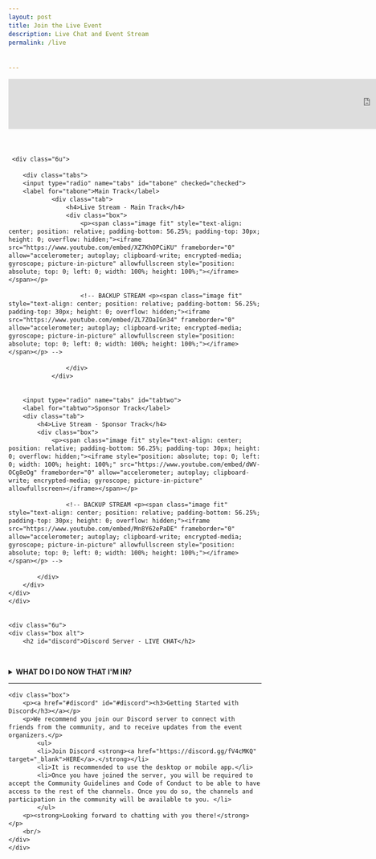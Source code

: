 ```yaml
---
layout: post
title: Join the Live Event
description: Live Chat and Event Stream
permalink: /live


---
```


<iframe src="https://docs.google.com/presentation/d/e/2PACX-1vTAFFgTMU6uAbKnjEIzNQbFSG5bFokdC5_J3cadvCrLp8tozcUTDEBJTcvsXv1-gy5uhiBc_bnSLf__/embed?start=true&loop=true&delayms=15000&rm=minimal"  frameborder="0" width="1440" height="100"></iframe> 

<br/>
<br/>
<br/>


<div id="main" class="alt">

<!-- One -->
<!-- Content -->

<!--TEST Tabs -->
<div class="row 400%">


     <div class="6u">

        <div class="tabs">
        <input type="radio" name="tabs" id="tabone" checked="checked">
        <label for="tabone">Main Track</label>
                <div class="tab">
                    <h4>Live Stream - Main Track</h4>
                    <div class="box">
                        <p><span class="image fit" style="text-align: center; position: relative; padding-bottom: 56.25%; padding-top: 30px; height: 0; overflow: hidden;"><iframe src="https://www.youtube.com/embed/XZ7KhOPCiKU" frameborder="0" allow="accelerometer; autoplay; clipboard-write; encrypted-media; gyroscope; picture-in-picture" allowfullscreen style="position: absolute; top: 0; left: 0; width: 100%; height: 100%;"></iframe></span></p>

                        <!-- BACKUP STREAM <p><span class="image fit" style="text-align: center; position: relative; padding-bottom: 56.25%; padding-top: 30px; height: 0; overflow: hidden;"><iframe src="https://www.youtube.com/embed/ZL7ZOaIGn34" frameborder="0" allow="accelerometer; autoplay; clipboard-write; encrypted-media; gyroscope; picture-in-picture" allowfullscreen style="position: absolute; top: 0; left: 0; width: 100%; height: 100%;"></iframe></span></p> -->

                    </div>
                </div>


        <input type="radio" name="tabs" id="tabtwo">
        <label for="tabtwo">Sponsor Track</label>
        <div class="tab">
            <h4>Live Stream - Sponsor Track</h4>
            <div class="box">
                <p><span class="image fit" style="text-align: center; position: relative; padding-bottom: 56.25%; padding-top: 30px; height: 0; overflow: hidden;"><iframe style="position: absolute; top: 0; left: 0; width: 100%; height: 100%;" src="https://www.youtube.com/embed/dWV-OCg8eOg" frameborder="0" allow="accelerometer; autoplay; clipboard-write; encrypted-media; gyroscope; picture-in-picture" allowfullscreen></iframe></span></p>

                    <!-- BACKUP STREAM <p><span class="image fit" style="text-align: center; position: relative; padding-bottom: 56.25%; padding-top: 30px; height: 0; overflow: hidden;"><iframe src="https://www.youtube.com/embed/Mn8Y62ePaDE" frameborder="0" allow="accelerometer; autoplay; clipboard-write; encrypted-media; gyroscope; picture-in-picture" allowfullscreen style="position: absolute; top: 0; left: 0; width: 100%; height: 100%;"></iframe></span></p> -->

            </div>
        </div>
    </div>
    </div>


	<div class="6u">
    <div class="box alt">
        <h2 id="discord">Discord Server - LIVE CHAT</h2>

   <span class="image fit" style="text-align: center; position: relative; padding-bottom: 56.25%; padding-top: 30px; height: 0; overflow: hidden;"> <widgetbot server="744871304594849822" channel="783642230790553631" style="position: absolute; top: 0; left: 0; width: 100%; height: 100%;"></widgetbot></span>
   <br/>
    <details><summary><strong>WHAT DO I DO NOW THAT I'M IN?</strong></summary>
       <ul>
       <li>You are welcome to ask questions about talks & interact with the speakers - you can drop your Q&A in the Main Track & Sponsor Track Channels</li>
       <li>You can interact with other community members based on topic - by conference there is a channel for each conference, you can introduce yourselves at the watercooler, and you are more than encouraged to visit the <strong>sponsor channels and watch their demos</strong> - not only are they offering awesome giveaways and prizes - they have some pretty awesome employment opportunities.</li>      
       <li>During breaks we will have two excellent breakout sessions inside Discord - you are invited to join those, and please be sure to start dropping "rant topics" for Corey Quinn - <strong>early</strong> - so we can get as much funny time as possible. <strong>Based on some arbitrary criteria</strong> that we will figure out on the fly, we'll award a fun Hanukkah prize - so get suggesting!</li>


       </ul></details>
        <details><summary><strong>TROUBLESHOOTING</strong></summary>
        <img src="assets/images/error.png" width="250" style="float: left; padding-right: 20px;" />If you are seeing a yellow or red error in the box, you need to click on the "Login" button at the bottom left - and authorize "Widgetbot" and then you will be able to use the chat from within the website.
        <ul>       
        <li>If you are still seeing yourself as "UNVERIFIED" and are unable to access any channels that is because you have not accepted the Code of Conduct in the #code-of-conduct channel.  Once you do so, you will receive your "Member" role, and will be able to participate in server chats.</li>      
        </ul></details>
  


   <!-- <iframe src="https://discordapp.com/widget?id=744871304594849822&theme=dark" width="75%" height="500" allowtransparency="true" frameborder="0" sandbox="allow-popups allow-popups-to-escape-sandbox allow-same-origin allow-scripts"></iframe> -->

    </div>
    </div>


</div>



<!-- End Test -->
    
<hr class="major" />
   
<!-- <div class="row 200%">
	<div class="12u 12u$(medium)">
    <div class="box alt">
        <h2 id="discord">Discord Server - LIVE CHAT</h2>

    <widgetbot server="744871304594849822" channel="744871304594849825" width="800" height="600"></widgetbot>


       <!-- <iframe src="https://discordapp.com/widget?id=744871304594849822&theme=dark" width="75%" height="500" allowtransparency="true" frameborder="0" sandbox="allow-popups allow-popups-to-escape-sandbox allow-same-origin allow-scripts"></iframe> -->

   <!-- </div>
    </div> 
 </div>-->

    <div class="box"> 
        <p><a href="#discord" id="#discord"><h3>Getting Started with Discord</h3></a></p>
        <p>We recommend you join our Discord server to connect with friends from the community, and to receive updates from the event organizers.</p>
            <ul>
            <li>Join Discord <strong><a href="https://discord.gg/fV4cMKQ" target="_blank">HERE</a>.</strong></li>
            <li>It is recommended to use the desktop or mobile app.</li>
            <li>Once you have joined the server, you will be required to accept the Community Guidelines and Code of Conduct to be able to have access to the rest of the channels. Once you do so, the channels and participation in the community will be available to you. </li>
            </ul>
        <p><strong>Looking forward to chatting with you there!</strong></p>
        <br/>
    </div>
    </div>	



